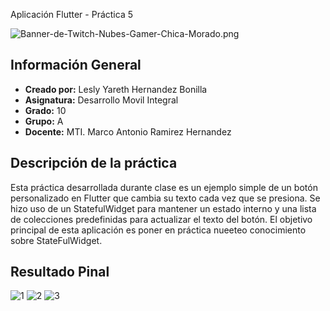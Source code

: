 Aplicación Flutter - Práctica 5

![Banner-de-Twitch-Nubes-Gamer-Chica-Morado.png](https://i.postimg.cc/15q3LFXF/Banner-de-Twitch-Nubes-Gamer-Chica-Morado.png)

## Información General

- **Creado por:** Lesly Yareth Hernandez Bonilla
- **Asignatura:** Desarrollo Movil Integral
- **Grado:** 10
- **Grupo:** A
- **Docente:** MTI. Marco Antonio Ramirez Hernandez
## Descripción de la práctica

Esta práctica desarrollada durante clase es un ejemplo simple de un botón personalizado en Flutter que cambia su texto cada vez que se presiona. Se hizo uso de un StatefulWidget para mantener un estado interno y una lista de colecciones predefinidas para actualizar el texto del botón. El objetivo principal de esta aplicación es poner en práctica nueeteo conocimiento sobre StateFulWidget. 

## Resultado Pinal
![1](https://github.com/Lesly-hub/DMI_Practica06_180247/assets/74167109/670b764e-57a7-45c5-9bcd-c1721b18fa91)
![2](https://github.com/Lesly-hub/DMI_Practica06_180247/assets/74167109/21c1cf13-578c-40e2-88b3-fd56710c1259)
![3](https://github.com/Lesly-hub/DMI_Practica06_180247/assets/74167109/020d73b3-6d2f-45d6-89e3-ee08e5f50b7d)









